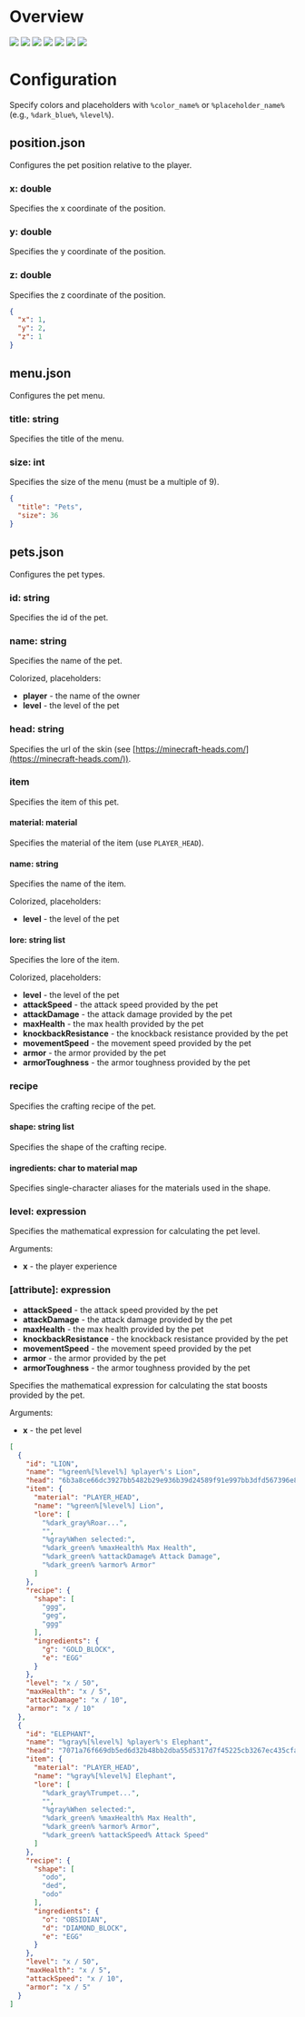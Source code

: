 # Overview

![](images/banner_1.png)
![](images/banner_2.png)
![](images/banner_3.png)
![](images/banner_4.png)
![](images/banner_5.png)
[![](images/spigotmc_button.png)](https://www.spigotmc.org/resources/pets.106830/)
[![](images/github_button.png)](https://github.com/Aregcraft/pets)

# Configuration

Specify colors and placeholders with `%color_name%` or `%placeholder_name%` (e.g., `%dark_blue%`, `%level%`).

## position.json

Configures the pet position relative to the player.

### x: double

Specifies the x coordinate of the position.

### y: double

Specifies the y coordinate of the position.

### z: double

Specifies the z coordinate of the position.

```json
{
  "x": 1,
  "y": 2,
  "z": 1
}
```

## menu.json

Configures the pet menu.

### title: string

Specifies the title of the menu.

### size: int

Specifies the size of the menu (must be a multiple of 9).

```json
{
  "title": "Pets",
  "size": 36
}
```

## pets.json

Configures the pet types.

### id: string

Specifies the id of the pet.

### name: string

Specifies the name of the pet.

Colorized, placeholders:
- **player** - the name of the owner
- **level** - the level of the pet

### head: string

Specifies the url of the skin (see [https://minecraft-heads.com/](https://minecraft-heads.com/)).

### item

Specifies the item of this pet.

#### material: material

Specifies the material of the item (use `PLAYER_HEAD`).

#### name: string

Specifies the name of the item.

Colorized, placeholders:
- **level** - the level of the pet

#### lore: string list

Specifies the lore of the item.

Colorized, placeholders:
- **level** - the level of the pet
- **attackSpeed** - the attack speed provided by the pet
- **attackDamage** - the attack damage provided by the pet
- **maxHealth** - the max health provided by the pet
- **knockbackResistance** - the knockback resistance provided by the pet
- **movementSpeed** - the movement speed provided by the pet
- **armor** - the armor provided by the pet
- **armorToughness** - the armor toughness provided by the pet

### recipe

Specifies the crafting recipe of the pet.

#### shape: string list

Specifies the shape of the crafting recipe.

#### ingredients: char to material map

Specifies single-character aliases for the materials used in the shape.

### level: expression

Specifies the mathematical expression for calculating the pet level.

Arguments:
- **x** - the player experience

### [attribute]: expression

- **attackSpeed** - the attack speed provided by the pet
- **attackDamage** - the attack damage provided by the pet
- **maxHealth** - the max health provided by the pet
- **knockbackResistance** - the knockback resistance provided by the pet
- **movementSpeed** - the movement speed provided by the pet
- **armor** - the armor provided by the pet
- **armorToughness** - the armor toughness provided by the pet

Specifies the mathematical expression for calculating the stat boosts provided by the pet.

Arguments:
- **x** - the pet level

```json
[
  {
    "id": "LION",
    "name": "%green%[%level%] %player%'s Lion",
    "head": "6b3a8ce66dc3927bb5482b29e936b39d24589f91e997bb3dfd567396e871120",
    "item": {
      "material": "PLAYER_HEAD",
      "name": "%green%[%level%] Lion",
      "lore": [
        "%dark_gray%Roar...",
        "",
        "%gray%When selected:",
        "%dark_green% %maxHealth% Max Health",
        "%dark_green% %attackDamage% Attack Damage",
        "%dark_green% %armor% Armor"
      ]
    },
    "recipe": {
      "shape": [
        "ggg",
        "geg",
        "ggg"
      ],
      "ingredients": {
        "g": "GOLD_BLOCK",
        "e": "EGG"
      }
    },
    "level": "x / 50",
    "maxHealth": "x / 5",
    "attackDamage": "x / 10",
    "armor": "x / 10"
  },
  {
    "id": "ELEPHANT",
    "name": "%gray%[%level%] %player%'s Elephant",
    "head": "7071a76f669db5ed6d32b48bb2dba55d5317d7f45225cb3267ec435cfa514",
    "item": {
      "material": "PLAYER_HEAD",
      "name": "%gray%[%level%] Elephant",
      "lore": [
        "%dark_gray%Trumpet...",
        "",
        "%gray%When selected:",
        "%dark_green% %maxHealth% Max Health",
        "%dark_green% %armor% Armor",
        "%dark_green% %attackSpeed% Attack Speed"
      ]
    },
    "recipe": {
      "shape": [
        "odo",
        "ded",
        "odo"
      ],
      "ingredients": {
        "o": "OBSIDIAN",
        "d": "DIAMOND_BLOCK",
        "e": "EGG"
      }
    },
    "level": "x / 50",
    "maxHealth": "x / 5",
    "attackSpeed": "x / 10",
    "armor": "x / 5"
  }
]
```
